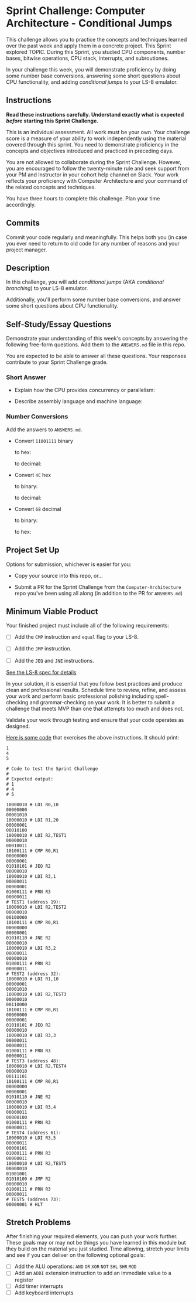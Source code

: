 # Sprint Challenge: Computer Architecture - Conditional Jumps

This challenge allows you to practice the concepts and techniques learned over
the past week and apply them in a concrete project. This Sprint explored TOPIC.
During this Sprint, you studied CPU components, number bases, bitwise
operations, CPU stack, interrupts, and subroutiones.

In your challenge this week, you will demonstrate proficiency by doing some
number base conversions, answering some short questions about CPU functionality,
and adding _conditional jumps_ to your LS-8 emulator.

## Instructions

**Read these instructions carefully. Understand exactly what is expected
_before_ starting this Sprint Challenge.**

This is an individual assessment. All work must be your own. Your challenge
score is a measure of your ability to work independently using the material
covered through this sprint. You need to demonstrate proficiency in the concepts
and objectives introduced and practiced in preceding days.

You are not allowed to collaborate during the Sprint Challenge. However, you are
encouraged to follow the twenty-minute rule and seek support from your PM and
Instructor in your cohort help channel on Slack. Your work reflects your
proficiency with Computer Architecture and your command of the related concepts
and techniques.

You have three hours to complete this challenge. Plan your time accordingly.

## Commits

Commit your code regularly and meaningfully. This helps both you (in case you
ever need to return to old code for any number of reasons and your project
manager.

## Description

In this challenge, you will add _conditional jumps_ (AKA _conditional
branching_) to your LS-8 emulator.

Additionally, you'll perform some number base conversions, and answer some short
questions about CPU functionality.

## Self-Study/Essay Questions

Demonstrate your understanding of this week's concepts by answering the
following free-form questions. Add them to the `ANSWERS.md` file in this repo.

You are expected to be able to answer all these questions. Your responses
contribute to your Sprint Challenge grade.

### Short Answer

* Explain how the CPU provides concurrency or parallelism:

* Describe assembly language and machine language:

### Number Conversions

Add the answers to `ANSWERS.md`.

* Convert `11001111` binary

    to hex:

    to decimal:
    
* Convert `4C` hex

    to binary:

    to decimal:


* Convert `68` decimal

    to binary:

    to hex:

## Project Set Up

Options for submission, whichever is easier for you:

* Copy your source into this repo, or...

* Submit a PR for the Sprint Challenge from the `Computer-Architecture` repo
  you've been using all along (in addition to the PR for `ANSWERS.md`)

## Minimum Viable Product

Your finished project must include all of the following requirements:

- [ ] Add the `CMP` instruction and `equal` flag to your LS-8.

- [ ] Add the `JMP` instruction.

- [ ] Add the `JEQ` and `JNE` instructions.

[See the LS-8 spec for details](https://github.com/LambdaSchool/Computer-Architecture/blob/master/LS8-spec.md)

In your solution, it is essential that you follow best practices and produce
clean and professional results. Schedule time to review, refine, and assess your
work and perform basic professional polishing including spell-checking and
grammar-checking on your work. It is better to submit a challenge that meets MVP
than one that attempts too much and does not.

Validate your work through testing and ensure that your code operates as designed.

[Here is some code](sctest.ls8) that exercises the above instructions. It should
print:

```
1
4
5
```

```
# Code to test the Sprint Challenge
#
# Expected output:
# 1
# 4
# 5

10000010 # LDI R0,10
00000000
00001010
10000010 # LDI R1,20
00000001
00010100
10000010 # LDI R2,TEST1
00000010
00010011
10100111 # CMP R0,R1
00000000
00000001
01010101 # JEQ R2
00000010
10000010 # LDI R3,1
00000011
00000001
01000111 # PRN R3
00000011
# TEST1 (address 19):
10000010 # LDI R2,TEST2
00000010
00100000
10100111 # CMP R0,R1
00000000
00000001
01010110 # JNE R2
00000010
10000010 # LDI R3,2
00000011
00000010
01000111 # PRN R3
00000011
# TEST2 (address 32):
10000010 # LDI R1,10
00000001
00001010
10000010 # LDI R2,TEST3
00000010
00110000
10100111 # CMP R0,R1
00000000
00000001
01010101 # JEQ R2
00000010
10000010 # LDI R3,3
00000011
00000011
01000111 # PRN R3
00000011
# TEST3 (address 48):
10000010 # LDI R2,TEST4
00000010
00111101
10100111 # CMP R0,R1
00000000
00000001
01010110 # JNE R2
00000010
10000010 # LDI R3,4
00000011
00000100
01000111 # PRN R3
00000011
# TEST4 (address 61):
10000010 # LDI R3,5
00000011
00000101
01000111 # PRN R3
00000011
10000010 # LDI R2,TEST5
00000010
01001001
01010100 # JMP R2
00000010
01000111 # PRN R3
00000011
# TEST5 (address 73):
00000001 # HLT
```

## Stretch Problems

After finishing your required elements, you can push your work further. These
goals may or may not be things you have learned in this module but they build on
the material you just studied. Time allowing, stretch your limits and see if you
can deliver on the following optional goals:

- [ ] Add the ALU operations: `AND` `OR` `XOR` `NOT` `SHL` `SHR` `MOD`
- [ ] Add an `ADDI` extension instruction to add an immediate value to a register
- [ ] Add timer interrupts
- [ ] Add keyboard interrupts